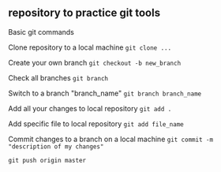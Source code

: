 ## repository to practice git tools

Basic git commands 

Clone repository to a local machine
`git clone ...`

Create your own branch
`git checkout -b new_branch`

Check all branches
`git branch`

Switch to a branch "branch_name"
`git branch branch_name`

Add all your changes to local repository
`git add .`

Add specific file to local repository
`git add file_name`

Commit changes to a branch on a local machine
`git commit -m "description of my changes"`

`git push origin master`
